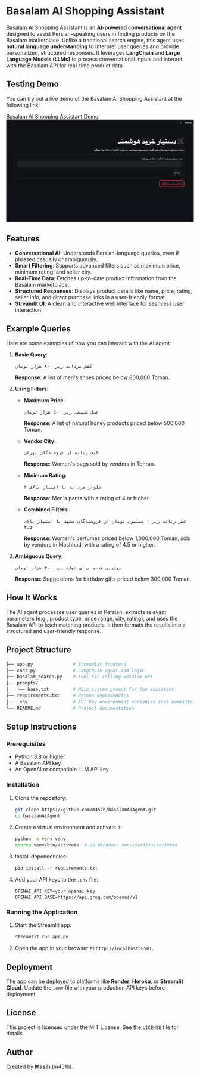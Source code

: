 # Basalam AI Shopping Assistant

Basalam AI Shopping Assistant is an **AI-powered conversational agent** designed to assist Persian-speaking users in finding products on the Basalam marketplace. Unlike a traditional search engine, this agent uses **natural language understanding** to interpret user queries and provide personalized, structured responses. It leverages **LangChain** and **Large Language Models (LLMs)** to process conversational inputs and interact with the Basalam API for real-time product data.

## Testing Demo

You can try out a live demo of the Basalam AI Shopping Assistant at the following link:

[Basalam AI Shopping Assistant Demo](https://basalamaiagent.onrender.com)
![alt text](image.png)
## Features

- **Conversational AI**: Understands Persian-language queries, even if phrased casually or ambiguously.
- **Smart Filtering**: Supports advanced filters such as maximum price, minimum rating, and seller city.
- **Real-Time Data**: Fetches up-to-date product information from the Basalam marketplace.
- **Structured Responses**: Displays product details like name, price, rating, seller info, and direct purchase links in a user-friendly format.
- **Streamlit UI**: A clean and interactive web interface for seamless user interaction.

## Example Queries

Here are some examples of how you can interact with the AI agent:

1. **Basic Query**:
    ```
    کفش مردانه زیر ۸۰۰ هزار تومان
    ```
    **Response**: A list of men's shoes priced below 800,000 Toman.

2. **Using Filters**:
    - **Maximum Price**:
        ```
        عسل طبیعی زیر ۵۰۰ هزار تومان
        ```
        **Response**: A list of natural honey products priced below 500,000 Toman.

    - **Vendor City**:
        ```
        کیف زنانه از فروشندگان تهران
        ```
        **Response**: Women's bags sold by vendors in Tehran.

    - **Minimum Rating**:
        ```
        شلوار مردانه با امتیاز بالای ۴
        ```
        **Response**: Men's pants with a rating of 4 or higher.

    - **Combined Filters**:
        ```
        عطر زنانه زیر ۱ میلیون تومان از فروشندگان مشهد با امتیاز بالای ۴.۵
        ```
        **Response**: Women's perfumes priced below 1,000,000 Toman, sold by vendors in Mashhad, with a rating of 4.5 or higher.

3. **Ambiguous Query**:
    ```
    بهترین هدیه برای تولد زیر ۳۰۰ هزار تومان
    ```
    **Response**: Suggestions for birthday gifts priced below 300,000 Toman.

## How It Works

The AI agent processes user queries in Persian, extracts relevant parameters (e.g., product type, price range, city, rating), and uses the Basalam API to fetch matching products. It then formats the results into a structured and user-friendly response.

## Project Structure

```bash
├── app.py               # Streamlit frontend
├── chat.py              # LangChain agent and logic
├── basalam_search.py    # Tool for calling Basalam API
├── prompts/
│   └── base.txt         # Main system prompt for the assistant
├── requirements.txt     # Python dependencies
├── .env                 # API key environment variables (not committed)
└── README.md            # Project documentation
```

## Setup Instructions

### Prerequisites

- Python 3.8 or higher
- A Basalam API key
- An OpenAI or compatible LLM API key

### Installation

1. Clone the repository:
    ```bash
    git clone https://github.com/m451h/basalamAiAgent.git
    cd basalamAiAgent
    ```

2. Create a virtual environment and activate it:
    ```bash
    python -m venv venv
    source venv/bin/activate  # On Windows: venv\Scripts\activate
    ```

3. Install dependencies:
    ```bash
    pip install -r requirements.txt
    ```

4. Add your API keys to the `.env` file:
    ```dotenv
    OPENAI_API_KEY=your_openai_key
    OPENAI_API_BASE=https://api.groq.com/openai/v1
    ```

### Running the Application

1. Start the Streamlit app:
    ```bash
    streamlit run app.py
    ```

2. Open the app in your browser at `http://localhost:8501`.



## Deployment

The app can be deployed to platforms like **Render**, **Heroku**, or **Streamlit Cloud**. Update the `.env` file with your production API keys before deployment.

## License

This project is licensed under the MIT License. See the `LICENSE` file for details.

## Author

Created by **Masih** (m451h).
